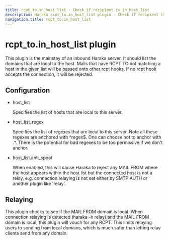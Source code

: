 ```yaml
---
title: rcpt_to.in_host_list - Check if recipient is in host_list
description: Haraka rcpt_to.in_host_list plugin - Check if recipient is in host_list
navigation.title: rcpt_to.in_host_list
---
```


# rcpt_to.in_host_list plugin

This plugin is the mainstay of an inbound Haraka server. It should list the
domains that are local to the host. Mails that have RCPT TO not matching
a host in the given list will be passed onto other rcpt hooks. If no rcpt
hook accepts the connection, it will be rejected.

## Configuration

* host\_list

  Specifies the list of hosts that are local to this server.

* host\_list\_regex

  Specifies the list of regexes that are local to this server.  Note
  all these regexes are anchored with ^regex$. One can choose not to
  anchor with .\*. There is the potential for bad regexes to be
  too permissive if we don't anchor.

* host\_list.anti\_spoof

  When enabled, this will cause Haraka to reject any MAIL FROM where 
  the host appears within the host list but the connected host is not
  a relay, e.g. connection.relaying is not set either by SMTP AUTH or
  another plugin like 'relay'.

## Relaying

This plugin checks to see if the MAIL FROM domain is local. When
connection.relaying is detected (haraka -h relay) and the MAIL FROM domain is
local, this plugin will vouch for any RCPT. This limits relaying users to
sending from local domains, which is much safer than letting relay clients
send from any domain.